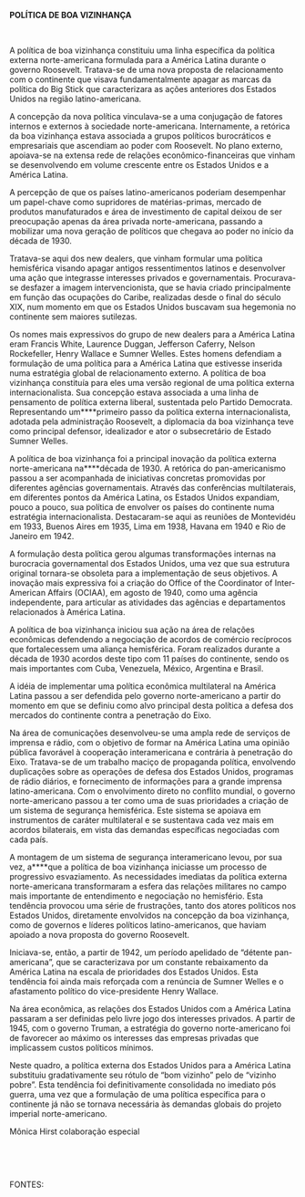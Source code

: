 **POLÍTICA DE BOA VIZINHANÇA**

 

A política de boa vizinhança constituiu uma linha específica da política
externa norte-americana formulada para a América Latina durante o
governo Roosevelt. Tratava-se de uma nova proposta de relacionamento com
o continente que visava fundamentalmente apagar as marcas da política do
Big Stick que caracterizara as ações anteriores dos Estados Unidos na
região latino-americana.

A concepção da nova política vinculava-se a uma conjugação de fatores
internos e externos à sociedade norte-americana. Internamente, a
retórica da boa vizinhança estava associada a grupos políticos
burocráticos e empresariais que ascendiam ao poder com Roosevelt. No
plano externo, apoiava-se na extensa rede de relações
econômico-financeiras que vinham se desenvolvendo em volume crescente
entre os Estados Unidos e a América Latina.

A percepção de que os países latino-americanos poderiam desempenhar um
papel-chave como supridores de matérias-primas, mercado de produtos
manufaturados e área de investimento de capital deixou de ser
preocupação apenas da área privada norte-americana, passando a mobilizar
uma nova geração de políticos que chegava ao poder no início da década
de 1930.

Tratava-se aqui dos new dealers, que vinham formular uma política
hemisférica visando apagar antigos ressentimentos latinos e desenvolver
uma ação que integrasse interesses privados e governamentais.
Procurava-se desfazer a imagem intervencionista, que se havia criado
principalmente em função das ocupações do Caribe, realizadas desde o
final do século XIX, num momento em que os Estados Unidos buscavam sua
hegemonia no continente sem maiores sutilezas.

Os nomes mais expressivos do grupo de new dealers para a América Latina
eram Francis White, Laurence Duggan, Jefferson Caferry, Nelson
Rockefeller, Henry Wallace e Sumner Welles. Estes homens defendiam a
formulação de uma política para a América Latina que estivesse inserida
numa estratégia global de relacionamento externo. A política de boa
vizinhança constituía para eles uma versão regional de uma política
externa internacionalista. Sua concepção estava associada a uma linha de
pensamento de política externa liberal, sustentada pelo Partido
Democrata. Representando um****primeiro passo da política externa
internacionalista, adotada pela administração Roosevelt, a diplomacia da
boa vizinhança teve como principal defensor, idealizador e ator o
subsecretário de Estado Sumner Welles.

A política de boa vizinhança foi a principal inovação da política
externa norte-americana na****década de 1930. A retórica do
pan-americanismo passou a ser acompanhada de iniciativas concretas
promovidas por diferentes agências governamentais. Através das
conferências multilaterais, em diferentes pontos da América Latina, os
Estados Unidos expandiam, pouco a pouco, sua política de envolver os
países do continente numa estratégia internacionalista. Destacaram-se
aqui as reuniões de Montevidéu em 1933, Buenos Aires em 1935, Lima em
1938, Havana em 1940 e Rio de Janeiro em 1942.

A formulação desta política gerou algumas transformações internas na
burocracia governamental dos Estados Unidos, uma vez que sua estrutura
original tornara-se obsoleta para a implementação de seus objetivos. A
inovação mais expressiva foi a criação do Office of the Coordinator of
Inter-American Affairs (OCIAA), em agosto de 1940, como uma agência
independente, para articular as atividades das agências e departamentos
relacionados à América Latina.

A política de boa vizinhança iniciou sua ação na área de relações
econômicas defendendo a negociação de acordos de comércio recíprocos que
fortalecessem uma aliança hemisférica. Foram realizados durante a década
de 1930 acordos deste tipo com 11 países do continente, sendo os mais
importantes com Cuba, Venezuela, México, Argentina e Brasil.

A idéia de implementar uma política econômica multilateral na América
Latina passou a ser defendida pelo governo norte-americano a partir do
momento em que se definiu como alvo principal desta política a defesa
dos mercados do continente contra a penetração do Eixo.

Na área de comunicações desenvolveu-se uma ampla rede de serviços de
imprensa e rádio, com o objetivo de formar na América Latina uma opinião
pública favorável à cooperação interamericana e contrária à penetração
do Eixo. Tratava-se de um trabalho maciço de propaganda política,
envolvendo duplicações sobre as operações de defesa dos Estados Unidos,
programas de rádio diários, e fornecimento de informações para a grande
imprensa latino-americana. Com o envolvimento direto no conflito
mundial, o governo norte-americano passou a ter como uma de suas
prioridades a criação de um sistema de segurança hemisférica. Este
sistema se apoiava em instrumentos de caráter multilateral e se
sustentava cada vez mais em acordos bilaterais, em vista das demandas
específicas negociadas com cada país.

A montagem de um sistema de segurança interamericano levou, por sua vez,
a****que a política de boa vizinhança iniciasse um processo de
progressivo esvaziamento. As necessidades imediatas da política externa
norte-americana transformaram a esfera das relações militares no campo
mais importante de entendimento e negociação no hemisfério. Esta
tendência provocou uma série de frustrações, tanto dos atores políticos
nos Estados Unidos, diretamente envolvidos na concepção da boa
vizinhança, como de governos e líderes políticos latino-americanos, que
haviam apoiado a nova proposta do governo Roosevelt.

Iniciava-se, então, a partir de 1942, um período apelidado de “détente
pan-americana”, que se caracterizava por um constante rebaixamento da
América Latina na escala de prioridades dos Estados Unidos. Esta
tendência foi ainda mais reforçada com a renúncia de Sumner Welles e o
afastamento político do vice-presidente Henry Wallace.

Na área econômica, as relações dos Estados Unidos com a América Latina
passaram a ser definidas pelo livre jogo dos interesses privados. A
partir de 1945, com o governo Truman, a estratégia do governo
norte-americano foi de favorecer ao máximo os interesses das empresas
privadas que implicassem custos políticos mínimos.

Neste quadro, a política externa dos Estados Unidos para a América
Latina substituiu gradativamente seu rótulo de “bom vizinho” pelo de
“vizinho pobre”. Esta tendência foi definitivamente consolidada no
imediato pós guerra, uma vez que a formulação de uma política específica
para o continente já não se tornava necessária às demandas globais do
projeto imperial norte-americano.

Mônica Hirst colaboração especial

 

 

FONTES:

 
